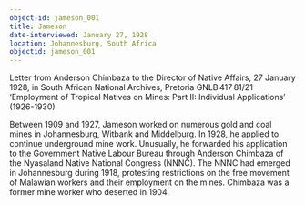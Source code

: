 ```yaml
---
object-id: jameson_001
title: Jameson
date-interviewed: January 27, 1928
location: Johannesburg, South Africa
objectid: jameson_001
---
```

Letter from Anderson Chimbaza to the Director of Native Affairs, 27 January 1928, in South African National Archives, Pretoria GNLB 417 81/21 ‘Employment of Tropical Natives on Mines: Part II: Individual Applications’ (1926-1930)  

Between 1909 and 1927, Jameson worked on numerous gold and coal mines in Johannesburg, Witbank and Middelburg. In 1928, he applied to continue underground mine work. Unusually, he forwarded his application to the Government Native Labour Bureau through Anderson Chimbaza of the Nyasaland Native National Congress (NNNC). The NNNC had emerged in Johannesburg during 1918, protesting restrictions on the free movement of Malawian workers and their employment on the mines. Chimbaza was a former mine worker who deserted in 1904.
